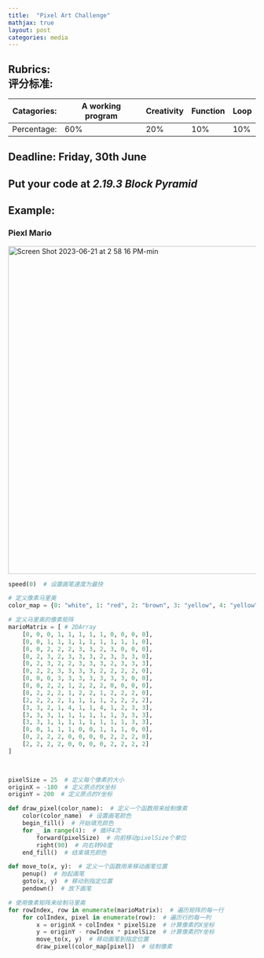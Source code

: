 ```yaml
---
title:  "Pixel Art Challenge"
mathjax: true
layout: post
categories: media
---
```


## Rubrics:<br>评分标准:

|Catagories:     |A working program|Creativity|Function|Loop|
|-----------|------------|----------|--------|----|
|Percentage: |60%         |20%       |10%     |10% | 


## Deadline: Friday, 30th June

## Put your code at **_2.19.3 Block Pyramid_**







## Example:
### Piexl Mario

<img width="667" alt="Screen Shot 2023-06-21 at 2 58 16 PM-min" src="https://github.com/Royhowtohack/disk/assets/52094557/ec2dbef1-cc89-4050-bcf5-7923940359b2">

```python
speed(0)  # 设置画笔速度为最快

# 定义像素马里奥
color_map = {0: "white", 1: "red", 2: "brown", 3: "yellow", 4: "yellow"}  # 定义颜色映射关系

# 定义马里奥的像素矩阵
marioMatrix = [ # 2DArray
    [0, 0, 0, 1, 1, 1, 1, 1, 0, 0, 0, 0],
    [0, 0, 1, 1, 1, 1, 1, 1, 1, 1, 1, 0],
    [0, 0, 2, 2, 2, 3, 3, 2, 3, 0, 0, 0],
    [0, 2, 3, 2, 3, 3, 3, 2, 3, 3, 3, 0],
    [0, 2, 3, 2, 2, 3, 3, 3, 2, 3, 3, 3],
    [0, 2, 2, 3, 3, 3, 3, 2, 2, 2, 2, 0],
    [0, 0, 0, 3, 3, 3, 3, 3, 3, 3, 0, 0],
    [0, 0, 2, 2, 1, 2, 2, 2, 0, 0, 0, 0],
    [0, 2, 2, 2, 1, 2, 2, 1, 2, 2, 2, 0],
    [2, 2, 2, 2, 1, 1, 1, 1, 2, 2, 2, 2],
    [3, 3, 2, 1, 4, 1, 1, 4, 1, 2, 3, 3],
    [3, 3, 3, 1, 1, 1, 1, 1, 1, 3, 3, 3],
    [3, 3, 1, 1, 1, 1, 1, 1, 1, 1, 3, 3],
    [0, 0, 1, 1, 1, 0, 0, 1, 1, 1, 0, 0],
    [0, 2, 2, 2, 0, 0, 0, 0, 2, 2, 2, 0],
    [2, 2, 2, 2, 0, 0, 0, 0, 2, 2, 2, 2]
]
    


pixelSize = 25  # 定义每个像素的大小
originX = -180  # 定义原点的X坐标
originY = 200  # 定义原点的Y坐标

def draw_pixel(color_name):  # 定义一个函数用来绘制像素
    color(color_name)  # 设置画笔颜色
    begin_fill()  # 开始填充颜色
    for _ in range(4):  # 循环4次
        forward(pixelSize)  # 向前移动pixelSize个单位
        right(90)  # 向右转90度
    end_fill()  # 结束填充颜色

def move_to(x, y):  # 定义一个函数用来移动画笔位置
    penup()  # 抬起画笔
    goto(x, y)  # 移动到指定位置
    pendown()  # 放下画笔

# 使用像素矩阵来绘制马里奥
for rowIndex, row in enumerate(marioMatrix):  # 遍历矩阵的每一行
    for colIndex, pixel in enumerate(row):  # 遍历行的每一列
        x = originX + colIndex * pixelSize  # 计算像素的X坐标
        y = originY - rowIndex * pixelSize  # 计算像素的Y坐标
        move_to(x, y)  # 移动画笔到指定位置
        draw_pixel(color_map[pixel])  # 绘制像素
```